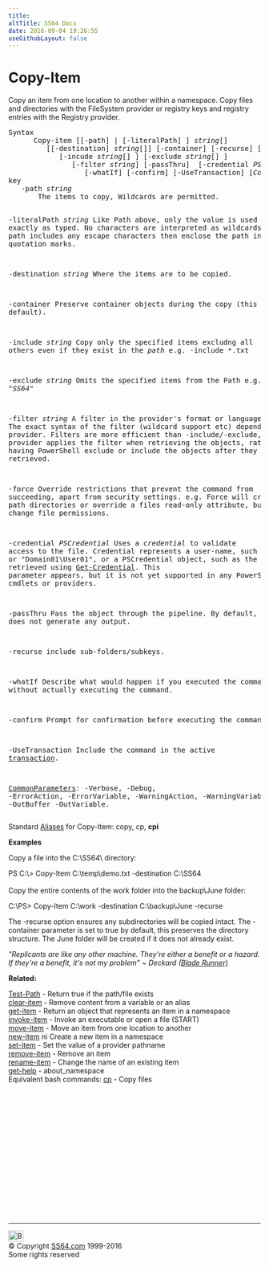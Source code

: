 ```yaml
---
title:
altTitle: SS64 Docs
date: 2016-09-04 19:26:55
useGithubLayout: false
---
```

<!-- #BeginLibraryItem "/Library/head_ps.lbi" --><!-- #EndLibraryItem --><h1>Copy-Item</h1> 
<p>Copy an item from one location to another within a namespace. Copy files and directories with the FileSystem provider or registry keys and registry entries with the Registry provider.</p>
<pre>Syntax
      Copy-item [[-path] | [-literalPath] ] <i>string</i>[]
         [[-destination] <i>string</i>[]] [-container] [-recurse] [-force]
            [-incude <i>string</i>[] ] [-exclude <i>string</i>[] ]
               [-filter <i>string</i>] [-passThru]  [-credential <i>PSCredential</i>]
                  [-whatIf] [-confirm] [-UseTransaction] [<i>CommonParameters</i>]
key
   -path <i>string</i>
       The items to copy, Wildcards are permitted.

   -literalPath <i>string</i>
       Like Path above, only the value is used exactly as typed.
       No characters are interpreted as wildcards. If the path includes any
       escape characters then enclose the path in single quotation marks.

   -destination <i>string</i>
       Where the items are to be copied.

   -container 
       Preserve container objects during the copy (this is set by default).

   -include <i>string</i>
       Copy only the specified items excludng all others
       even if they exist in the <i>path</i> e.g. -include *.txt
 
   -exclude <i>string</i>
       Omits the specified items from the Path e.g. "*SS64*"

   -filter <i>string</i>
       A filter in the provider's format or language. 
       The exact syntax of the filter (wildcard support etc) depends on the provider.
       Filters are more efficient than -include/-exclude, because the provider
       applies the filter when retrieving the objects, rather than having 
       PowerShell exclude or include the objects after they are retrieved.

   -force 
       Override restrictions that prevent the command from succeeding, apart
       from security settings. e.g. Force will create file path directories 
       or override a files read-only attribute, but will not change file permissions.

   -credential <i>PSCredential</i>
       Uses a <i>credential</i> to validate access to the file. Credential represents
       a user-name, such as "User01" or "Domain01\User01", or a PSCredential
       object, such as the one retrieved using <a href="get-credential.html">Get-Credential</a>.
       This parameter appears, but it is not yet supported in any PowerShell core 
       cmdlets or providers.

   -passThru 
       Pass the object through the pipeline. By default, copy-item does not generate any output.

   -recurse 
       include sub-folders/subkeys.

   -whatIf
       Describe what would happen if you executed the command without actually
       executing the command.

   -confirm
       Prompt for confirmation before executing the command.

   -UseTransaction
       Include the command in the active <a href="syntax-transactions.html">transaction</a>.

   <a href="common.html">CommonParameters</a>:
       -Verbose, -Debug, -ErrorAction, -ErrorVariable, -WarningAction, -WarningVariable,
       -OutBuffer -OutVariable.</pre>
<p>Standard <a href="get-alias.html">Aliases</a> for Copy-Item: <span class="code"> copy, cp, <b>cpi</b></span></p>
<p><b>Examples</b></p>
<p>Copy a file  into the C:\SS64\ directory:</p>
<p><span class="code">PS C:\&gt; Copy-Item C:\temp\demo.txt -destination C:\SS64</span><br>
  <br> 
Copy the entire contents of the work folder into the 
    backup\June folder:
</p><p class="code">C:\PS&gt; Copy-Item C:\work -destination C:\backup\June -recurse</p>
<p>The -recurse option ensures any subdirectories will be copied intact. The -container parameter is set to true by default, this preserves the directory structure. The June folder will be created if it does not already exist.</p>
<p class="quote"><i>"Replicants are like any other machine. They're either a benefit or a hazard.<br>
If they're a benefit, it's not my problem" ~ Deckard (<a href="http://www.trussel.com/bladerun.htm">Blade Runner)</a></i></p>
<p><b>Related:</b></p>
<p><a href="test-path.html">Test-Path</a> - Return true if the path/file exists<br>
<a href="clear-item.html">clear-item</a> - Remove content from a variable or an alias<br>    
<a href="get-item.html">get-item</a> - Return an object that represents an item in a namespace<br>
<a href="invoke-item.html">invoke-item</a> - Invoke an executable or open a file (START)<br>
<a href="move-item.html">move-item</a> - Move an item from one location to another<br>
<a href="new-item.html">new-item</a> ni Create a new item in a namespace<br>
<a href="set-item.html">set-item</a> - Set the value of a provider pathname<br>
<a href="remove-item.html">remove-item</a> - Remove an item<br>
<a href="rename-item.html">rename-item</a> - Change the name of an existing item<br>
<a href="get-help.html">get-help</a> - about_namespace<br>
Equivalent bash commands: <a href="../bash/cp.html">cp</a> - Copy files </p><!-- #BeginLibraryItem "/Library/foot_ps.lbi" --><p>
<!-- PowerShell300 -->
<ins class="adsbygoogle" style="display:inline-block;width:300px;height:250px" data-ad-client="ca-pub-6140977852749469" data-ad-slot="6253539900"></ins>
<script>
(adsbygoogle = window.adsbygoogle || []).push({});
</script></p>
<hr>
<div id="bl" class="footer"><a href="copy-item.html#"><img src="../images/top.png" width="30" height="22" alt="Back to the Top"></a></div>
<div id="br" class="footer, tagline">© Copyright <a href="http://ss64.com/">SS64.com</a> 1999-2016<br>
Some rights reserved</div><!-- #EndLibraryItem -->

